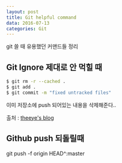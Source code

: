 ```yaml
---
layout: post
title: Git helpful command
data: 2016-07-13
categories: Git   
---
```

git 쓸 때 유용했던 커맨드들 정리

## Git Ignore 제대로 안 먹힐 때

```Bash
$ git rm -r --cached .
$ git add .
$ git commit -m "fixed untracked files"
```

이미 저장소에 push 되어있는 내용을 삭제해준다..

출처 : [theeye's blog](http://theeye.pe.kr/archives/2091)

## Github push 되돌릴때

git push -f origin HEAD^:master
